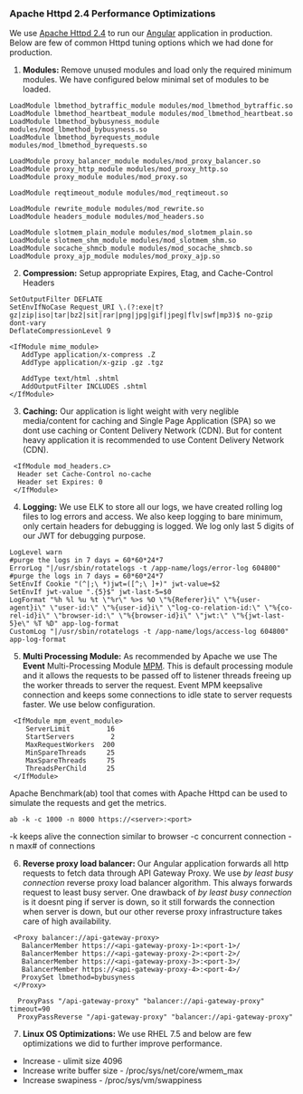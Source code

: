 ### Apache Httpd 2.4 Performance Optimizations ######
We use [Apache Httpd 2.4](https://httpd.apache.org/docs/2.4/) to run our [Angular](https://angular.io/) application in production. Below are few of common Httpd tuning options which we had done for production.

1. **Modules:** Remove unused modules and load only the required minimum modules. We have configured below minimal set of modules to be loaded.
 ```
 LoadModule lbmethod_bytraffic_module modules/mod_lbmethod_bytraffic.so
 LoadModule lbmethod_heartbeat_module modules/mod_lbmethod_heartbeat.so
 LoadModule lbmethod_bybusyness_module modules/mod_lbmethod_bybusyness.so
 LoadModule lbmethod_byrequests_module modules/mod_lbmethod_byrequests.so

 LoadModule proxy_balancer_module modules/mod_proxy_balancer.so
 LoadModule proxy_http_module modules/mod_proxy_http.so
 LoadModule proxy_module modules/mod_proxy.so

 LoadModule reqtimeout_module modules/mod_reqtimeout.so

 LoadModule rewrite_module modules/mod_rewrite.so
 LoadModule headers_module modules/mod_headers.so

 LoadModule slotmem_plain_module modules/mod_slotmem_plain.so
 LoadModule slotmem_shm_module modules/mod_slotmem_shm.so
 LoadModule socache_shmcb_module modules/mod_socache_shmcb.so
 LoadModule proxy_ajp_module modules/mod_proxy_ajp.so
 ```

2. **Compression:** Setup appropriate Expires, Etag, and Cache-Control Headers
 ```
 SetOutputFilter DEFLATE
 SetEnvIfNoCase Request_URI \.(?:exe|t?gz|zip|iso|tar|bz2|sit|rar|png|jpg|gif|jpeg|flv|swf|mp3)$ no-gzip dont-vary
 DeflateCompressionLevel 9

 <IfModule mime_module>
    AddType application/x-compress .Z
    AddType application/x-gzip .gz .tgz

    AddType text/html .shtml
    AddOutputFilter INCLUDES .shtml
 </IfModule>
 ```

3. **Caching:** Our application is light weight with very neglible media/content for caching and Single Page Application (SPA) so we dont use caching or Content Delivery Network (CDN). But for content heavy application it is recommended to use Content Delivery Network (CDN).
```
 <IfModule mod_headers.c>
  Header set Cache-Control no-cache
  Header set Expires: 0
 </IfModule>
```

4. **Logging:** We use ELK to store all our logs, we have created rolling log files to log errors and access. We also keep logging to bare minimum, only certain headers for debugging is logged. We log only last 5 digits of our JWT for debugging purpose.
 ```
 LogLevel warn
 #purge the logs in 7 days = 60*60*24*7
 ErrorLog "|/usr/sbin/rotatelogs -t /app-name/logs/error-log 604800"
 #purge the logs in 7 days = 60*60*24*7
 SetEnvIf Cookie "(^|;\ *)jwt=([^;\ ]+)" jwt-value=$2
 SetEnvIf jwt-value ".{5}$" jwt-last-5=$0
 LogFormat "%h %l %u %t \"%r\" %>s %O \"%{Referer}i\" \"%{user-agent}i\" \"user-id:\" \"%{user-id}i\" \"log-co-relation-id:\" \"%{co-  rel-id}i\" \"browser-id:\" \"%{browser-id}i\" \"jwt:\" \"%{jwt-last-5}e\" %T %D" app-log-format
 CustomLog "|/usr/sbin/rotatelogs -t /app-name/logs/access-log 604800" app-log-format
 ```

5. **Multi Processing Module:** As recommended by Apache we use The **Event** Multi-Processing Module [MPM](https://httpd.apache.org/docs/2.4/mod/event.html). This is default processing module and it allows the requests to be passed off to listener threads freeing up the worker threads to server the request. Event MPM keepsalive connection and keeps some connections to idle state to server requests faster.
We use below configuration. 
 ```
  <IfModule mpm_event_module>
     ServerLimit         16
     StartServers         2
     MaxRequestWorkers  200
     MinSpareThreads     25
     MaxSpareThreads     75
     ThreadsPerChild     25
  </IfModule>
 ```
Apache Benchmark(ab) tool that comes with Apache Httpd can be used to simulate the requests and get the metrics.
 ```
 ab -k -c 1000 -n 8000 https://<server>:<port>
 ```
 -k keeps alive the connection similar to browser
 -c concurrent connection
 -n max# of connections

6. **Reverse proxy load balancer:** Our Angular application forwards all http requests to fetch data through API Gateway Proxy. We use *by least busy connection* reverse proxy load balancer algorithm. This always forwards request to least busy server. One drawback of *by least busy connection* is it doesnt ping if server is down, so it still forwards the connection when server is down, but our other reverse proxy infrastructure takes care of high availability.
```
 <Proxy balancer://api-gateway-proxy>
   BalancerMember https://<api-gateway-proxy-1>:<port-1>/
   BalancerMember https://<api-gateway-proxy-2>:<port-2>/
   BalancerMember https://<api-gateway-proxy-3>:<port-3>/
   BalancerMember https://<api-gateway-proxy-4>:<port-4>/
   ProxySet lbmethod=bybusyness
 </Proxy>

  ProxyPass "/api-gateway-proxy" "balancer://api-gateway-proxy" timeout=90
  ProxyPassReverse "/api-gateway-proxy" "balancer://api-gateway-proxy"
```

7. **Linux OS Optimizations:** We use RHEL 7.5 and below are few optimizations we did to further improve performance.
 * Increase - ulimit size 4096
 * Increase write buffer size - /proc/sys/net/core/wmem_max
 * Increase swapiness - /proc/sys/vm/swappiness


